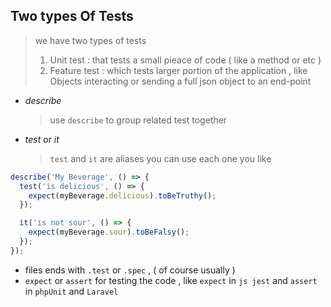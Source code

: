 ## Two types Of Tests

> we have two types of tests
>
> 1. Unit test : that tests a small pieace of code ( like a method or etc )
> 2. Feature test : which tests larger portion of the application , like Objects interacting or sending a full json object to an end-point

- *describe*

  > use `describe` to group related test together

- *test* or *it*

  > `test` and `it` are aliases you can use each one you like

```javascript
describe('My Beverage', () => {
  test('is delicious', () => {
    expect(myBeverage.delicious).toBeTruthy();
  });

  it('is not sour', () => {
    expect(myBeverage.sour).toBeFalsy();
  });
});
```

- files ends with `.test` or `.spec` , ( of course usually )
- `expect` or `assert` for testing the code , like `expect` in `js jest` and `assert` in `phpUnit` and `Laravel`